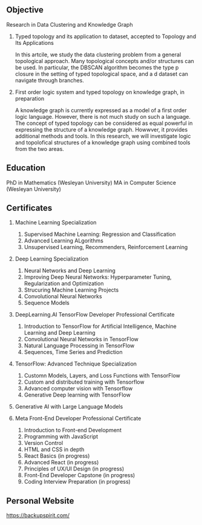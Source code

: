 ## Objective
Research in Data Clustering and Knowledge Graph
1. Typed topology and its application to dataset, accepted to Topology and Its Applications
   
   In this artcile, we study the data clustering problem from a general topological approach. Many topological concepts and/or structures can be used. In particular, the DBSCAN algorithm becomes the 
   type p closure in the setting of typed topological space, and a d dataset can navigate through branches.
   
2. First order logic system and typed topology on knowledge graph, in preparation

   A knowledge graph is currently expressed as a model of a first order logic language. However, there is not much study on such a language. The concept of typed topology can be considered as equal powerful in expressing the structure of a knowledge graph. Howwver, it provides additional methods and tools. In this research, we will investigate logic and topolofical structures of a knowledge graph using combined tools from the two areas.   
  
## Education
PhD in Mathematics (Wesleyan University)
MA in Computer Science (Wesleyan University)

## Certificates
1. Machine Learning Specialization
    1. Supervised Machine Learning: Regression and Classification
    2. Advanced Learning ALgorithms
    3. Unsupervised Learning, Recommenders, Reinforcement Learning
       
2. Deep Learning Specialization
    1. Neural Networks and Deep Learning
    2. Improving Deep Neural Networks: Hyperparameter Tuning, Regularization and Optimization
    3. Strucuring Machine Learning Projects
    4. Convolutional Neural Networks
    5. Sequence Models
    
3. DeepLearning.AI TensorFlow Developer Professional Certificate
    1. Introduction to TensorFlow for Artificial Intelligence, Machine Learning and Deep Learning
    2. Convolutional Neural Networks in TensorFlow
    3. Natural Language Processing in TensorFlow
    4. Sequences, Time Series and Prediction
    
4. TensorFlow: Advanced Technique Specialization
    1. Customn Models, Layers, and Loss Functions with TensorFlow
    2. Custom and distributed training with Tensorflow
    3. Advanced computer vision with Tensorflow
    4. Generative Deep learning with TensorFlow

5. Generative AI with Large Language Models
       
6. Meta Front-End Developer Professional Certificate
    1. Introduction to Front-end Development
    2. Programming with JavaScript
    3. Version Control
    4. HTML and CSS in depth
    5. React Basics (in progress)
    6. Advanced React (in progress)
    7. Principles of UX/UI Design (in progress)
    8. Front-End Developer Capstone (in progress)
    9. Coding Interview Preparation (in progress)

  ## Personal Website
  https://backupspirit.com/
